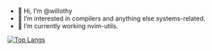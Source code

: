 - 👋 Hi, I’m @willothy
- 👀 I’m interested in compilers and anything else systems-related.
- 🌱 I’m currently working nvim-utils.

[![Top Langs](https://github-readme-stats.vercel.app/api/top-langs/?username=willothy&layout=compact)](https://github.com/anuraghazra/github-readme-stats)


<!---
willothy/willothy is a ✨ special ✨ repository because its `README.md` (this file) appears on your GitHub profile.
You can click the Preview link to take a look at your changes.
--->
